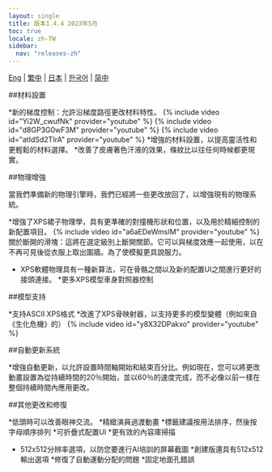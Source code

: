 ```yaml
---
layout: single
title: 版本1.4.4 2023年5月
toc: true
locale: zh-TW
sidebar:
  nav: "releases-zh"
---
```

[Eng](/dancexr/releases/1.4.4) | [繁中](/tw/dancexr/releases/1.4.4) | [日本](/jp/dancexr/releases/1.4.4) | [한국어](/kr/dancexr/releases/1.4.4) | [简中](/zh/dancexr/releases/1.4.4)


##材料設置

*新的梯度控制：允許沿梯度路徑更改材料特性。
{% include video id="Yi2W_cwufNk" provider="youtube" %}
{% include video id="d8GP3G0wF3M" provider="youtube" %}
{% include video id="atIdSd2TIrA" provider="youtube" %}
*增強的材料設置，以提高靈活性和更輕鬆的材料選擇。
*改善了皮膚著色汗液的效果，條紋比以往任何時候都更現實。


##物理增強

當我們準備新的物理引擎時，我們已經將一些更改放回了，以增強現有的物理系統。

*增強了XPS裙子物理學，具有更準確的對撞機形狀和位置，以及用於精細控制的新配置項目。
{% include video id="a6aEDeWmsIM" provider="youtube" %}
關於斷開的滑塊：這將在選定級別上斷開關節。它可以與梯度效應一起使用，以在不再可見後從衣服上取出圍牆。為了使模擬更具說服力。

* XPS軟體物理具有一種新算法，可在骨骼之間以及新的配置UI之間進行更好的接頭連接。
*更多XPS模型車身對照器控制


##模型支持

*支持ASCII XPS格式
*改進了XPS骨映射器，以支持更多的模型變體（例如來自《生化危機》的）
{% include video id="y8X32DPakxo" provider="youtube" %}


##自動更新系統

*增強自動更新，以允許設置時間軸開始和結束百分比。例如現在，您可以將更改動畫設置為從持續時間的20％開始，並以60％的速度完成，而不必像以前一樣在整個持續時間內應用更改。


##其他更改和修復

*低頭時可以改善眼神交流。
*精緻演員過渡動畫
*標籤建議按用法排序，然後按字母順序排列
*可折疊式配置UI
*更有效的內容庫掃描
* 512x512分辨率選項，以防您要進行AI培訓的屏幕截圖
*創建版還具有512x512輸出選項
*修復了自動運動分配的問題
*固定地面孔錯誤
